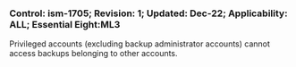 ### Control: ism-1705; Revision: 1; Updated: Dec-22; Applicability: ALL; Essential Eight:ML3
<p>Privileged accounts (excluding backup administrator accounts) cannot access backups belonging to other accounts.</p>